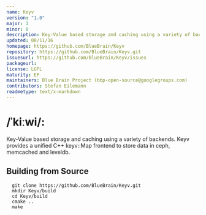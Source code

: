 ```yaml
---
name: Keyv
version: "1.0"
major: 1
minor: 0
description: Key-Value based storage and caching using a variety of backends
updated: 08/11/16
homepage: https://github.com/BlueBrain/Keyv
repository: https://github.com/BlueBrain/Keyv.git
issuesurl: https://github.com/BlueBrain/Keyv/issues
packageurl: 
license: LGPL
maturity: EP
maintainers: Blue Brain Project (bbp-open-source@googlegroups.com)
contributors: Stefan Eilemann
readmetype: text/x-markdown
---
```

# /ˈkiːwi/:

Key-Value based storage and caching using a variety of backends. Keyv
provides a unified C++ keyv::Map frontend to store data in ceph, memcached
and leveldb.

## Building from Source

```
  git clone https://github.com/BlueBrain/Keyv.git
  mkdir Keyv/build
  cd Keyv/build
  cmake ..
  make
```

